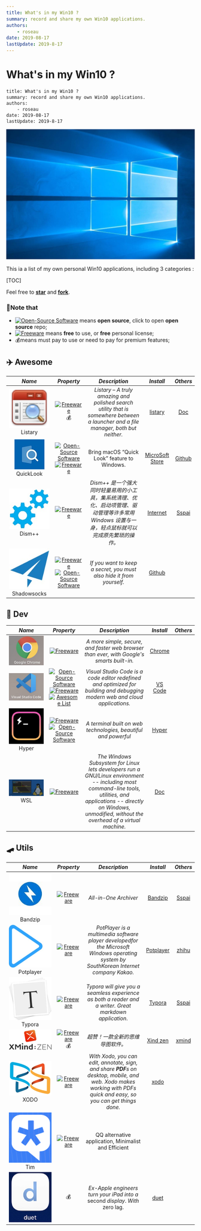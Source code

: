 ```yaml
---
title: What's in my Win10 ?
summary: record and share my own Win10 applications.
authors:
    - roseau
date: 2019-08-17
lastUpdate: 2019-8-17
---
```


# What's in my Win10  ?

```
title: What's in my Win10 ?
summary: record and share my own Win10 applications.
authors:
    - roseau
date: 2019-08-17
lastUpdate: 2019-8-17
```
![pic](https://raw.githubusercontent.com/RoseauHan/upic-upload/master/JK7rMA.jpg)

This ia a list of my own personal Win10 applications, including 3 categories :

[TOC]

Feel free to [**star**](https://github.com/RoseauHan/cookbook-material/) and [**fork**](https://github.com/RoseauHan/cookbook-material/).

### 📝Note that

- [![Open-Source Software](https://camo.githubusercontent.com/27b0c862bc5dee3cc822a00c0645f66104a583b0/68747470733a2f2f6a617977636a6c6f76652e6769746875622e696f2f73622f69636f2f6d696e2d6f73732e737667)](https://camo.githubusercontent.com/27b0c862bc5dee3cc822a00c0645f66104a583b0/68747470733a2f2f6a617977636a6c6f76652e6769746875622e696f2f73622f69636f2f6d696e2d6f73732e737667) means **open source**, click to open **open source** repo;
- [![Freeware](https://camo.githubusercontent.com/5b5710d91294db78c7e32ffa884d6c45ab15c471/68747470733a2f2f6a617977636a6c6f76652e6769746875622e696f2f73622f69636f2f6d696e2d667265652e737667)](https://camo.githubusercontent.com/5b5710d91294db78c7e32ffa884d6c45ab15c471/68747470733a2f2f6a617977636a6c6f76652e6769746875622e696f2f73622f69636f2f6d696e2d667265652e737667) means **free** to use, or **free** personal license;
- 💰means must pay to use or need to pay for premium features;



## ✈️ Awesome

|                            *Name*                            |                          *Property*                          |                        *Description*                         |                          *Install*                           |                   *Others*                    |
| :----------------------------------------------------------: | :----------------------------------------------------------: | :----------------------------------------------------------: | :----------------------------------------------------------: | :-------------------------------------------: |
| ![pic](https://raw.githubusercontent.com/RoseauHan/upic-upload/master/SNZkgO.png) Listary | [![Freeware](https://camo.githubusercontent.com/5b5710d91294db78c7e32ffa884d6c45ab15c471/68747470733a2f2f6a617977636a6c6f76652e6769746875622e696f2f73622f69636f2f6d696e2d667265652e737667)](https://camo.githubusercontent.com/5b5710d91294db78c7e32ffa884d6c45ab15c471/68747470733a2f2f6a617977636a6c6f76652e6769746875622e696f2f73622f69636f2f6d696e2d667265652e737667)💰 | *Listary – A truly amazing and polished search utility that is somewhere between a launcher and a file manager, both but neither.* |             [listary](https://www.listary.com/)              |      [Doc](https://www.listary.com/docs)      |
| ![pic](https://raw.githubusercontent.com/RoseauHan/upic-upload/master/AfRuEp.jpg)  QuickLook | [![Open-Source Software](https://camo.githubusercontent.com/27b0c862bc5dee3cc822a00c0645f66104a583b0/68747470733a2f2f6a617977636a6c6f76652e6769746875622e696f2f73622f69636f2f6d696e2d6f73732e737667)](https://camo.githubusercontent.com/27b0c862bc5dee3cc822a00c0645f66104a583b0/68747470733a2f2f6a617977636a6c6f76652e6769746875622e696f2f73622f69636f2f6d696e2d6f73732e737667)[![Freeware](https://camo.githubusercontent.com/5b5710d91294db78c7e32ffa884d6c45ab15c471/68747470733a2f2f6a617977636a6c6f76652e6769746875622e696f2f73622f69636f2f6d696e2d667265652e737667)](https://camo.githubusercontent.com/5b5710d91294db78c7e32ffa884d6c45ab15c471/68747470733a2f2f6a617977636a6c6f76652e6769746875622e696f2f73622f69636f2f6d696e2d667265652e737667) |         Bring macOS “Quick Look” feature to Windows.         | [MicroSoft Store](https://www.microsoft.com/store/apps/9nv4bs3l1h4s?ocid=badge) | [Github](https://github.com/QL-Win/QuickLook) |
| ![pic](https://raw.githubusercontent.com/RoseauHan/upic-upload/master/3VqMaM.jpg) Dism++ | [![Freeware](https://camo.githubusercontent.com/5b5710d91294db78c7e32ffa884d6c45ab15c471/68747470733a2f2f6a617977636a6c6f76652e6769746875622e696f2f73622f69636f2f6d696e2d667265652e737667)](https://camo.githubusercontent.com/5b5710d91294db78c7e32ffa884d6c45ab15c471/68747470733a2f2f6a617977636a6c6f76652e6769746875622e696f2f73622f69636f2f6d696e2d667265652e737667) | *Dism++ 是一个强大同时轻量易用的小工具，集系统清理、优化、启动项管理、驱动管理等许多常用 Windows 设置与一身，轻点鼠标就可以完成原先繁琐的操作。* | [Internet](https://cn.bing.com/search?q=dism%2b%2b&FORM=HDRSC1) |     [Sspai](https://sspai.com/post/41992)     |
| ![pic](https://raw.githubusercontent.com/RoseauHan/upic-upload/master/FlijEv.jpg)  Shadowsocks | [![Freeware](https://camo.githubusercontent.com/5b5710d91294db78c7e32ffa884d6c45ab15c471/68747470733a2f2f6a617977636a6c6f76652e6769746875622e696f2f73622f69636f2f6d696e2d667265652e737667)](https://camo.githubusercontent.com/5b5710d91294db78c7e32ffa884d6c45ab15c471/68747470733a2f2f6a617977636a6c6f76652e6769746875622e696f2f73622f69636f2f6d696e2d667265652e737667)[![Open-Source Software](https://camo.githubusercontent.com/27b0c862bc5dee3cc822a00c0645f66104a583b0/68747470733a2f2f6a617977636a6c6f76652e6769746875622e696f2f73622f69636f2f6d696e2d6f73732e737667)](https://camo.githubusercontent.com/27b0c862bc5dee3cc822a00c0645f66104a583b0/68747470733a2f2f6a617977636a6c6f76652e6769746875622e696f2f73622f69636f2f6d696e2d6f73732e737667) | *If you want to keep a secret, you must also hide it from yourself.* | [Github](https://github.com/shadowsocks/shadowsocks-windows/releases) |                                               |



## 🚧 Dev

|                            *Name*                            |                          *Property*                          |                        *Description*                         | *Install* | *Others* |
| :----------------------------------------------------------: | :----------------------------------------------------------: | :----------------------------------------------------------: | :-------: | :------: |
| ![pic](https://raw.githubusercontent.com/RoseauHan/upic-upload/master/bJHHsh.png) | [![Freeware](https://camo.githubusercontent.com/5b5710d91294db78c7e32ffa884d6c45ab15c471/68747470733a2f2f6a617977636a6c6f76652e6769746875622e696f2f73622f69636f2f6d696e2d667265652e737667)](https://camo.githubusercontent.com/5b5710d91294db78c7e32ffa884d6c45ab15c471/68747470733a2f2f6a617977636a6c6f76652e6769746875622e696f2f73622f69636f2f6d696e2d667265652e737667) | *A more simple, secure, and faster web browser than ever, with Google's smarts built-in.* | [Chrome](https://www.google.com/chrome/browser/index.html) |          |
| ![pic](https://raw.githubusercontent.com/RoseauHan/upic-upload/master/O70t1h.png) | [![Open-Source Software](https://camo.githubusercontent.com/27b0c862bc5dee3cc822a00c0645f66104a583b0/68747470733a2f2f6a617977636a6c6f76652e6769746875622e696f2f73622f69636f2f6d696e2d6f73732e737667)](https://github.com/Microsoft/vscode) [![Freeware](https://camo.githubusercontent.com/5b5710d91294db78c7e32ffa884d6c45ab15c471/68747470733a2f2f6a617977636a6c6f76652e6769746875622e696f2f73622f69636f2f6d696e2d667265652e737667)](https://camo.githubusercontent.com/5b5710d91294db78c7e32ffa884d6c45ab15c471/68747470733a2f2f6a617977636a6c6f76652e6769746875622e696f2f73622f69636f2f6d696e2d667265652e737667) [![Awesome List](https://camo.githubusercontent.com/6eaef9a968596cd5bebfa6c390118c9354be2d97/68747470733a2f2f6a617977636a6c6f76652e6769746875622e696f2f73622f69636f2f6d696e2d617765736f6d652e737667)](https://github.com/viatsko/awesome-vscode#readme) | *Visual Studio Code is a code editor redefined and optimized for building and debugging modern web and cloud applications.* | [VS Code](https://code.visualstudio.com/Download) |          |
| ![pic](https://raw.githubusercontent.com/RoseauHan/upic-upload/master/Gpgk0e.png) Hyper | [![Freeware](https://camo.githubusercontent.com/5b5710d91294db78c7e32ffa884d6c45ab15c471/68747470733a2f2f6a617977636a6c6f76652e6769746875622e696f2f73622f69636f2f6d696e2d667265652e737667)](https://camo.githubusercontent.com/5b5710d91294db78c7e32ffa884d6c45ab15c471/68747470733a2f2f6a617977636a6c6f76652e6769746875622e696f2f73622f69636f2f6d696e2d667265652e737667)[![Open-Source Software](https://camo.githubusercontent.com/27b0c862bc5dee3cc822a00c0645f66104a583b0/68747470733a2f2f6a617977636a6c6f76652e6769746875622e696f2f73622f69636f2f6d696e2d6f73732e737667)](https://camo.githubusercontent.com/27b0c862bc5dee3cc822a00c0645f66104a583b0/68747470733a2f2f6a617977636a6c6f76652e6769746875622e696f2f73622f69636f2f6d696e2d6f73732e737667) | *A terminal built on web technologies, beautiful and powerful* | [Hyper](https://hyper.is/#installation) |          |
| ![pic](https://raw.githubusercontent.com/RoseauHan/upic-upload/master/DHveKn.png) WSL | [![Freeware](https://camo.githubusercontent.com/5b5710d91294db78c7e32ffa884d6c45ab15c471/68747470733a2f2f6a617977636a6c6f76652e6769746875622e696f2f73622f69636f2f6d696e2d667265652e737667)](https://camo.githubusercontent.com/5b5710d91294db78c7e32ffa884d6c45ab15c471/68747470733a2f2f6a617977636a6c6f76652e6769746875622e696f2f73622f69636f2f6d696e2d667265652e737667) | *The Windows Subsystem for Linux lets developers run a GNU/Linux environment -- including most command-line tools, utilities, and applications -- directly on Windows, unmodified, without the overhead of a virtual machine.* | [Doc](https://docs.microsoft.com/en-us/windows/wsl/install-win10) |  |



## 🛹 Utils

|                            *Name*                            |                          *Property*                          |                        *Description*                         |                   *Install*                   |                     *Others*                     |
| :----------------------------------------------------------: | :----------------------------------------------------------: | :----------------------------------------------------------: | :-------------------------------------------: | :----------------------------------------------: |
| ![pic](https://raw.githubusercontent.com/RoseauHan/upic-upload/master/bZMuT9.jpg) Bandzip | [![Freeware](https://camo.githubusercontent.com/5b5710d91294db78c7e32ffa884d6c45ab15c471/68747470733a2f2f6a617977636a6c6f76652e6769746875622e696f2f73622f69636f2f6d696e2d667265652e737667)](https://camo.githubusercontent.com/5b5710d91294db78c7e32ffa884d6c45ab15c471/68747470733a2f2f6a617977636a6c6f76652e6769746875622e696f2f73622f69636f2f6d696e2d667265652e737667) |                    *All-in-One Archiver*                     | [Bandzip](https://en.bandisoft.com/bandizip/) |      [Sspai](https://sspai.com/post/35358)       |
| ![pic](https://raw.githubusercontent.com/RoseauHan/upic-upload/master/NfSLfg.jpg) Potplayer | [![Freeware](https://camo.githubusercontent.com/5b5710d91294db78c7e32ffa884d6c45ab15c471/68747470733a2f2f6a617977636a6c6f76652e6769746875622e696f2f73622f69636f2f6d696e2d667265652e737667)](https://camo.githubusercontent.com/5b5710d91294db78c7e32ffa884d6c45ab15c471/68747470733a2f2f6a617977636a6c6f76652e6769746875622e696f2f73622f69636f2f6d696e2d667265652e737667) | *PotPlayer is a multimedia software player developedfor the Microsoft Windows operating system by SouthKorean Internet company Kakao.* |    [Potplayer](https://daumpotplayer.com/)    | [zhihu](https://www.zhihu.com/question/20710497) |
| ![pic](https://raw.githubusercontent.com/RoseauHan/upic-upload/master/i89Tcm.jpg) Typora | [![Freeware](https://camo.githubusercontent.com/5b5710d91294db78c7e32ffa884d6c45ab15c471/68747470733a2f2f6a617977636a6c6f76652e6769746875622e696f2f73622f69636f2f6d696e2d667265652e737667)](https://camo.githubusercontent.com/5b5710d91294db78c7e32ffa884d6c45ab15c471/68747470733a2f2f6a617977636a6c6f76652e6769746875622e696f2f73622f69636f2f6d696e2d667265652e737667) | *Typora will give you a seamless experience as both a reader and a writer. Great markdown application*. |     [Typora](https://typora.io/#download)     |      [Sspai](https://sspai.com/post/54912)       |
| ![pic](https://raw.githubusercontent.com/RoseauHan/upic-upload/master/WuiCN6.jpg) | [![Freeware](https://camo.githubusercontent.com/5b5710d91294db78c7e32ffa884d6c45ab15c471/68747470733a2f2f6a617977636a6c6f76652e6769746875622e696f2f73622f69636f2f6d696e2d667265652e737667)](https://camo.githubusercontent.com/5b5710d91294db78c7e32ffa884d6c45ab15c471/68747470733a2f2f6a617977636a6c6f76652e6769746875622e696f2f73622f69636f2f6d696e2d667265652e737667)💰 |               *超赞！一款全新的思维导图软件。*               |  [Xind zen](https://www.xmind.cn/download/)   |          [xmind](https://www.xmind.cn/)          |
| ![pic](https://raw.githubusercontent.com/RoseauHan/upic-upload/master/ud4C7z.jpg)  XODO | [![Freeware](https://camo.githubusercontent.com/5b5710d91294db78c7e32ffa884d6c45ab15c471/68747470733a2f2f6a617977636a6c6f76652e6769746875622e696f2f73622f69636f2f6d696e2d667265652e737667)](https://camo.githubusercontent.com/5b5710d91294db78c7e32ffa884d6c45ab15c471/68747470733a2f2f6a617977636a6c6f76652e6769746875622e696f2f73622f69636f2f6d696e2d667265652e737667) | *With Xodo, you can edit, annotate, sign, and share **PDF**s on desktop, mobile, and web. Xodo makes working with PDFs quick and easy, so you can get things done.* |    [xodo](https://www.xodo.com/#download)     |                                                  |
| ![pic](https://raw.githubusercontent.com/RoseauHan/upic-upload/master/jQZs6z.png) Tim | [![Freeware](https://camo.githubusercontent.com/5b5710d91294db78c7e32ffa884d6c45ab15c471/68747470733a2f2f6a617977636a6c6f76652e6769746875622e696f2f73622f69636f2f6d696e2d667265652e737667)](https://camo.githubusercontent.com/5b5710d91294db78c7e32ffa884d6c45ab15c471/68747470733a2f2f6a617977636a6c6f76652e6769746875622e696f2f73622f69636f2f6d696e2d667265652e737667) |     QQ alternative application, Minimalist and Efficient     |                                               |                                                  |
| ![pic](https://raw.githubusercontent.com/RoseauHan/upic-upload/master/N3EVBc.png) |                              💰                               | *Ex*-*Apple engineers turn your iPad into a* second *display*. *With* zero lag. |      [duet](https://www.duetdisplay.com)      |                                                  |

